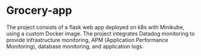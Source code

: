 # Grocery-app
The project consists of a flask web app deployed on k8s with Minikube, using a custom Docker image. The project integrates Datadog monitoring to provide infrastructure monitoring, APM (Application Performance Monitoring), database monitoring, and application logs.
